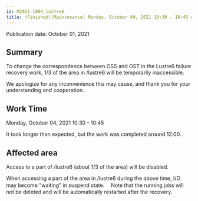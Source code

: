 ```yaml
---
id: M2021_1004_lustre6
title: (Finished)[Maintenance] Monday, October 04, 2021 10:30 - 10:45 Access to Lustre6 will be unavailable due to Lustre6 failure recovery work.
---
```


Publication date: October 01, 2021

## Summary 
 

To change the correspondence between OSS and OST in the Lustre6 failure recovery work,
1/3 of the area in /lustre6 will be temporarily inaccessible.

We apologize for any inconvenience this may cause, and thank you for your understanding and cooperation.
 

## Work Time

Monday, October 04, 2021 10:30 - 10:45

It took longer than expected, but the work was completed around 12:00.

## Affected area

Access to a part of /lustre6 (about 1/3 of the area) will be disabled.


When accessing a part of the area in /lustre6 during the above time, I/O may become "waiting" in suspend state.
　Note that the running jobs will not be deleted and will be automatically restarted after the recovery.
 

